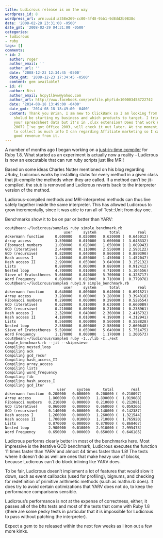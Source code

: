 ```yaml
---
title: Ludicrous release is on the way
wordpress_id: 8
wordpress_url: urn:uuid:a358e269-cc00-4f48-9bb1-9d8dd2b9838c
date: '2008-02-28 23:31:00 -0500'
date_gmt: '2008-02-29 04:31:00 -0500'
categories:
- ludicrous
- ruby
tags: []
comments:
- id: 2
  author: roger
  author_email: ''
  author_url: ''
  date: '2008-12-23 12:34:45 -0500'
  date_gmt: '2008-12-23 17:34:45 -0500'
  content: gem available?
- id: 47
  author: Risi
  author_email: hcpy1lbvw@yahoo.com
  author_url: http://www.facebook.com/profile.php?id=100003458722742
  date: '2014-08-18 13:49:00 -0400'
  date_gmt: '2014-08-18 18:49:00 -0400'
  content: Thank you Brian, I am new to ClickBank so I am looking from which way I
    sholud be starting my business and which products to target. I tried to download
    your spreadsheet data but it's in .xlsx extension? Does that work under Office
    2007? I've got Office 2003, will check it out later. At the moment, I am trying
    to collect as much info I can regarding Affiliate marketing so I can earn some
    good revenue from it.
---
```

A number of months ago I began working on a [just-in-time compiler](http://rubystuff.org/ludicrous) for Ruby 1.8.  What started as an experiment is actually now a reality &#8211; Ludicrous is now an executable that can run ruby scripts just like MRI!

Based on some ideas Charles Nutter mentioned on his blog regarding JRuby, Ludicrous works by installing stubs for every method in a given class that jit-compile the methods when they are called.  If a method can&#8217;t be jit-compiled, the stub is removed and Ludicrous reverts back to the interpreter version of the method.

Ludicrous-compiled methods and MRI-interpreted methods can thus live safely together inside the same interpreter.  This has allowed Ludicrous to grow incrementally, since it was able to run all of Test::Unit from day one.

Benchmarks show it to be on par or better than YARV:

```
cout@bean:~/ludicrous/sample$ ruby simple_benchmark.rb
                           user     system      total        real
Ackermann function     0.600000   0.020000   0.620000 (  0.645012)
Array access           3.590000   0.010000   3.600000 (  3.648332)
Fibonacci numbers      1.030000   0.020000   1.050000 (  1.089943)
GCD (iterative)        2.440000   0.110000   2.550000 (  2.593122)
GCD (recursive)        0.820000   0.040000   0.860000 (  0.889390)
Hash access I          1.400000   0.050000   1.450000 (  1.452047)
Hash access II         2.990000   0.050000   3.040000 (  3.152132)
Lists                  0.880000   0.000000   0.880000 (  0.912412)
Nested loop            4.700000   0.010000   4.710000 (  5.104556)
Sieve of Eratosthenes  5.660000   0.040000   5.700000 (  6.328717)
Word Frequency         0.690000   0.020000   0.710000 (  0.779878)
cout@bean:~/ludicrous/sample$ ruby1.9 simple_benchmark.rb
                           user     system      total        real
Ackermann function     0.640000   0.000000   0.640000 (  0.691521)
Array access           3.280000   0.000000   3.280000 (  3.394318)
Fibonacci numbers      0.290000   0.000000   0.290000 (  0.528554)
GCD (iterative)        0.620000   0.010000   0.630000 (  0.660089)
GCD (recursive)        0.210000   0.000000   0.210000 (  0.238961)
Hash access I          2.320000   0.040000   2.360000 (  2.416732)
Hash access II         4.180000   0.010000   4.190000 (  4.312941)
Lists                  0.560000   0.000000   0.560000 (  0.558828)
Nested loop            2.580000   0.000000   2.580000 (  2.660648)
Sieve of Eratosthenes  5.590000   0.050000   5.640000 (  5.751475)
Word Frequency         1.170000   0.000000   1.170000 (  1.200573)
cout@bean:~/ludicrous/sample$ ruby -I../lib -I../ext simple_benchmark.rb --jit --skip=sieve
Compiling nested_loop
Compiling ack
Compiling gcd_recur
Compiling hash_access_II
Compiling array_access
Compiling lists
Compiling word_frequency
Compiling fib
Compiling hash_access_I
Compiling gcd_iter
                        user     system      total        real
Ackermann function  0.200000   0.000000   0.200000 (  0.210097)
Array access        1.860000   0.030000   1.890000 (  1.919088)
Fibonacci numbers   0.210000   0.000000   0.210000 (  0.212081)
GCD (iterative)     0.060000   0.000000   0.060000 (  0.059266)
GCD (recursive)     0.140000   0.000000   0.140000 (  0.142387)
Hash access I       1.260000   0.000000   1.260000 (  1.321544)
Hash access II      1.700000   0.010000   1.710000 (  1.765920)
Lists               0.870000   0.000000   0.870000 (  0.868467)
Nested loop         2.900000   0.010000   2.910000 (  2.995473)
Word Frequency      0.650000   0.000000   0.650000 (  0.646185)
```

Ludicrous performs clearly better in most of the benchmarks here.  Most impressive is the iterative GCD benchmark; Ludicrous executes the function 11 times faster than YARV and almost 44 times faster than 1.8!  The tests where it doesn&#8217;t do as well are ones that make heavy use of blocks, because Ludicrous can&#8217;t do block inlining like YARV does.

To be fair, Ludicrous doesn&#8217;t implement a lot of features that would slow it down, such as event callbacks (used for profiling), bignums, and checking for redefinition of primitive arithmetic methods (such as mathn.rb does).  It does try to avoid certain optimizations that YARV does not do, to keep the performance comparisons sensible.

Ludicrous&#8217;s performance is not at the expense of correctness, either; it passes all of the bfts tests and most of the tests that come with Ruby 1.8 (there are some pesky tests in particular that it is impossible for Ludicrous to pass without patching the interpreter).

Expect a gem to be released within the next few weeks as I iron out a few more kinks.

